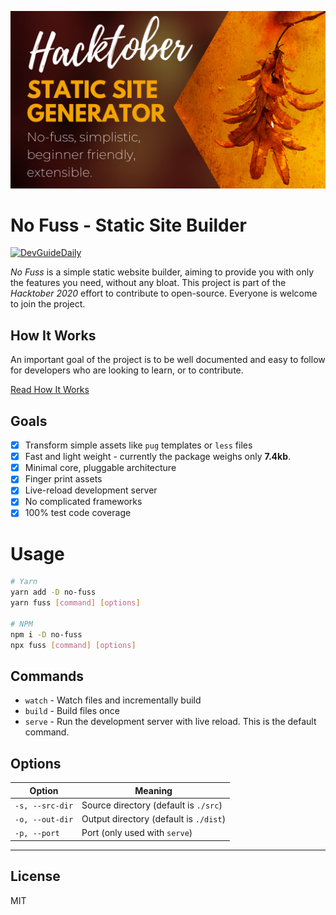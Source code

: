 ![No Fuss - Hacktober Poster](./docs/assets/readme-poster.png)

# No Fuss - Static Site Builder

[![DevGuideDaily](https://circleci.com/<VCS>/DevGuideDaily/no-fuss.svg?style=svg)](https://circleci.com/gh/DevGuideDaily/no-fuss)

*No Fuss* is a simple static website builder, aiming to provide you with only the features you need, without any bloat. This project is part of the *Hacktober 2020* effort to contribute to open-source. Everyone is welcome to join the project.

## How It Works

An important goal of the project is to be well documented and easy to follow for developers who are looking to learn, or to contribute.

[Read How It Works](./docs/README.md)

## Goals

- [x] Transform simple assets like `pug` templates or `less` files
- [x] Fast and light weight - currently the package weighs only **7.4kb**.
- [x] Minimal core, pluggable architecture
- [x] Finger print assets
- [x] Live-reload development server
- [x] No complicated frameworks
- [x] 100% test code coverage

# Usage

```bash
# Yarn
yarn add -D no-fuss
yarn fuss [command] [options]

# NPM
npm i -D no-fuss
npx fuss [command] [options]
```

## Commands

- `watch` - Watch files and incrementally build
- `build` - Build files once
- `serve` - Run the development server with live reload. This is the default command.

## Options

| Option          | Meaning                                |
| --------------- | -------------------------------------- |
| `-s, --src-dir` | Source directory (default is `./src`)  |
| `-o, --out-dir` | Output directory (default is `./dist`) |
| `-p, --port`    | Port (only used with `serve`)          |

---

## License

MIT
